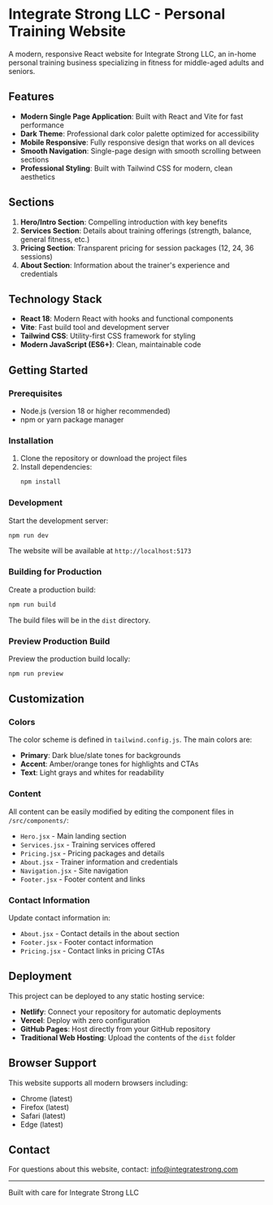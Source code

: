 # Integrate Strong LLC - Personal Training Website

A modern, responsive React website for Integrate Strong LLC, an in-home personal training business specializing in fitness for middle-aged adults and seniors.

## Features

- **Modern Single Page Application**: Built with React and Vite for fast performance
- **Dark Theme**: Professional dark color palette optimized for accessibility
- **Mobile Responsive**: Fully responsive design that works on all devices
- **Smooth Navigation**: Single-page design with smooth scrolling between sections
- **Professional Styling**: Built with Tailwind CSS for modern, clean aesthetics

## Sections

1. **Hero/Intro Section**: Compelling introduction with key benefits
2. **Services Section**: Details about training offerings (strength, balance, general fitness, etc.)
3. **Pricing Section**: Transparent pricing for session packages (12, 24, 36 sessions)
4. **About Section**: Information about the trainer's experience and credentials

## Technology Stack

- **React 18**: Modern React with hooks and functional components
- **Vite**: Fast build tool and development server
- **Tailwind CSS**: Utility-first CSS framework for styling
- **Modern JavaScript (ES6+)**: Clean, maintainable code

## Getting Started

### Prerequisites

- Node.js (version 18 or higher recommended)
- npm or yarn package manager

### Installation

1. Clone the repository or download the project files
2. Install dependencies:
   ```bash
   npm install
   ```

### Development

Start the development server:
```bash
npm run dev
```

The website will be available at `http://localhost:5173`

### Building for Production

Create a production build:
```bash
npm run build
```

The build files will be in the `dist` directory.

### Preview Production Build

Preview the production build locally:
```bash
npm run preview
```

## Customization

### Colors

The color scheme is defined in `tailwind.config.js`. The main colors are:

- **Primary**: Dark blue/slate tones for backgrounds
- **Accent**: Amber/orange tones for highlights and CTAs
- **Text**: Light grays and whites for readability

### Content

All content can be easily modified by editing the component files in `/src/components/`:

- `Hero.jsx` - Main landing section
- `Services.jsx` - Training services offered
- `Pricing.jsx` - Pricing packages and details
- `About.jsx` - Trainer information and credentials
- `Navigation.jsx` - Site navigation
- `Footer.jsx` - Footer content and links

### Contact Information

Update contact information in:
- `About.jsx` - Contact details in the about section
- `Footer.jsx` - Footer contact information
- `Pricing.jsx` - Contact links in pricing CTAs

## Deployment

This project can be deployed to any static hosting service:

- **Netlify**: Connect your repository for automatic deployments
- **Vercel**: Deploy with zero configuration
- **GitHub Pages**: Host directly from your GitHub repository
- **Traditional Web Hosting**: Upload the contents of the `dist` folder

## Browser Support

This website supports all modern browsers including:
- Chrome (latest)
- Firefox (latest)
- Safari (latest)
- Edge (latest)

## Contact

For questions about this website, contact: info@integratestrong.com

---

Built with care for Integrate Strong LLC